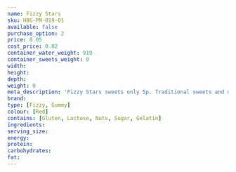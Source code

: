 ```yaml
---
name: Fizzy Stars
sku: HBG-PM-019-01
available: false
purchase_option: 2
price: 0.05
cost_price: 0.02
container_water_weight: 919
container_sweets_weight: 0
width: 
height: 
depth: 
weight: 0
meta_description: 'Fizzy Stars sweets only 5p. Traditional sweets and more at Humbugs Confectionery Store. Specialists in satisfying your sweet tooth!'
brand: 
type: [Fizzy, Gummy]
colour: [Red]
contains: [Gluten, Lactose, Nuts, Sugar, Gelatin]
ingredients: 
serving_size: 
energy: 
protein: 
carbohydrates: 
fat: 
---
```

